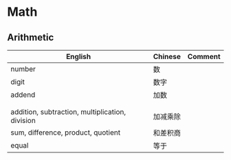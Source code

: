 # Math

## Arithmetic

| English                                         | Chinese  | Comment |
| ----------------------------------------------- | -------- | ------- |
| number                                          | 数       |         |
| digit                                           | 数字     |         |
| addend                                          | 加数     |         |
|                                                 |          |         |
|                                                 |          |         |
| addition, subtraction, multiplication, division | 加减乘除 |         |
| sum, difference, product, quotient              | 和差积商 |         |
| equal                                           | 等于     |         |

